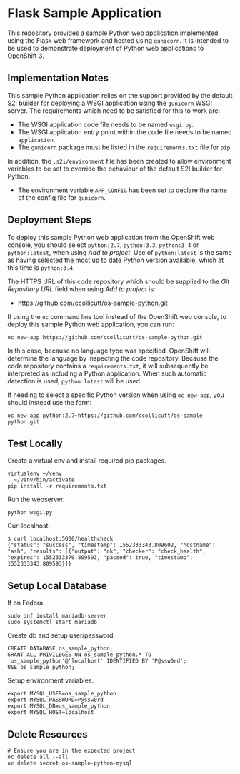 # Flask Sample Application

This repository provides a sample Python web application implemented using the Flask web framework and hosted using ``gunicorn``. It is intended to be used to demonstrate deployment of Python web applications to OpenShift 3.

## Implementation Notes

This sample Python application relies on the support provided by the default S2I builder for deploying a WSGI application using the ``gunicorn`` WSGI server. The requirements which need to be satisfied for this to work are:

* The WSGI application code file needs to be named ``wsgi.py``.
* The WSGI application entry point within the code file needs to be named ``application``.
* The ``gunicorn`` package must be listed in the ``requirements.txt`` file for ``pip``.

In addition, the ``.s2i/environment`` file has been created to allow environment variables to be set to override the behaviour of the default S2I builder for Python.

* The environment variable ``APP_CONFIG`` has been set to declare the name of the config file for ``gunicorn``.

## Deployment Steps

To deploy this sample Python web application from the OpenShift web console, you should select ``python:2.7``, ``python:3.3``, ``python:3.4`` or ``python:latest``, when using _Add to project_. Use of ``python:latest`` is the same as having selected the most up to date Python version available, which at this time is ``python:3.4``.

The HTTPS URL of this code repository which should be supplied to the _Git Repository URL_ field when using _Add to project_ is:

* https://github.com/ccollicutt/os-sample-python.git

If using the ``oc`` command line tool instead of the OpenShift web console, to deploy this sample Python web application, you can run:

```
oc new-app https://github.com/ccollicutt/os-sample-python.git
```

In this case, because no language type was specified, OpenShift will determine the language by inspecting the code repository. Because the code repository contains a ``requirements.txt``, it will subsequently be interpreted as including a Python application. When such automatic detection is used, ``python:latest`` will be used.

If needing to select a specific Python version when using ``oc new-app``, you should instead use the form:

```
oc new-app python:2.7~https://github.com/ccollicutt/os-sample-python.git
```

## Test Locally

Create a virtual env and install required pip packages.

```
virtualenv ~/venv
. ~/venv/bin/activate
pip install -r requirements.txt
```

Run the webserver.

```
python wsgi.py
```

Curl localhost.

```
$ curl localhost:5000/healthcheck
{"status": "success", "timestamp": 1552333343.809602, "hostname": "ash", "results": [{"output": "ok", "checker": "check_health", "expires": 1552333370.809593, "passed": true, "timestamp": 1552333343.809593}]}
```

## Setup Local Database 

If on Fedora.

```
sudo dnf install mariadb-server
sudo systemctl start mariadb
```

Create db and setup user/password.

```
CREATE DATABASE os_sample_python;
GRANT ALL PRIVILEGES ON os_sample_python.* TO 'os_sample_python'@'localhost' IDENTIFIED BY 'P@ssw0rd';
USE os_sample_python;
```

Setup environment variables.

```
export MYSQL_USER=os_sample_python
export MYSQL_PASSWORD=P@ssw0rd
export MYSQL_DB=os_sample_python
export MYSQL_HOST=localhost
```

## Delete Resources 

```
# Ensure you are in the expected project 
oc delete all --all
oc delete secret os-sample-python-mysql
```